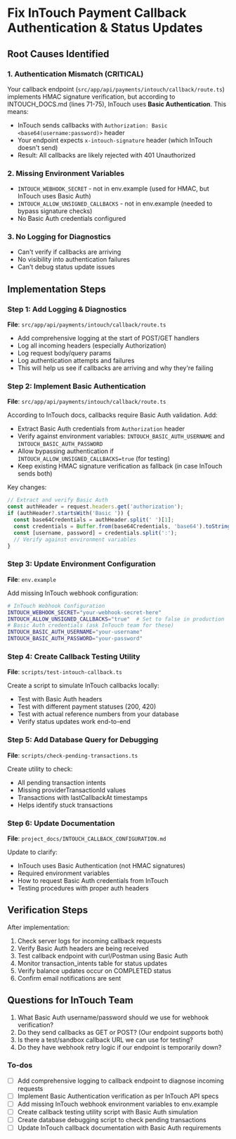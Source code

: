 <!-- a454346c-10f8-4902-9496-7c3421cbdde9 7d64c739-f694-4ec5-968c-6e04050594be -->
# Fix InTouch Payment Callback Authentication & Status Updates

## Root Causes Identified

### 1. **Authentication Mismatch (CRITICAL)**

Your callback endpoint (`src/app/api/payments/intouch/callback/route.ts`) implements HMAC signature verification, but according to INTOUCH_DOCS.md (lines 71-75), InTouch uses **Basic Authentication**. This means:

- InTouch sends callbacks with `Authorization: Basic <base64(username:password)>` header
- Your endpoint expects `x-intouch-signature` header (which InTouch doesn't send)
- Result: All callbacks are likely rejected with 401 Unauthorized

### 2. **Missing Environment Variables**

- `INTOUCH_WEBHOOK_SECRET` - not in env.example (used for HMAC, but InTouch uses Basic Auth)
- `INTOUCH_ALLOW_UNSIGNED_CALLBACKS` - not in env.example (needed to bypass signature checks)
- No Basic Auth credentials configured

### 3. **No Logging for Diagnostics**

- Can't verify if callbacks are arriving
- No visibility into authentication failures
- Can't debug status update issues

## Implementation Steps

### Step 1: Add Logging & Diagnostics

**File**: `src/app/api/payments/intouch/callback/route.ts`

- Add comprehensive logging at the start of POST/GET handlers
- Log all incoming headers (especially Authorization)
- Log request body/query params
- Log authentication attempts and failures
- This will help us see if callbacks are arriving and why they're failing

### Step 2: Implement Basic Authentication

**File**: `src/app/api/payments/intouch/callback/route.ts`

According to InTouch docs, callbacks require Basic Auth validation. Add:

- Extract Basic Auth credentials from `Authorization` header
- Verify against environment variables: `INTOUCH_BASIC_AUTH_USERNAME` and `INTOUCH_BASIC_AUTH_PASSWORD`
- Allow bypassing authentication if `INTOUCH_ALLOW_UNSIGNED_CALLBACKS=true` (for testing)
- Keep existing HMAC signature verification as fallback (in case InTouch sends both)

Key changes:

```typescript
// Extract and verify Basic Auth
const authHeader = request.headers.get('authorization');
if (authHeader?.startsWith('Basic ')) {
  const base64Credentials = authHeader.split(' ')[1];
  const credentials = Buffer.from(base64Credentials, 'base64').toString('ascii');
  const [username, password] = credentials.split(':');
  // Verify against environment variables
}
```

### Step 3: Update Environment Configuration

**File**: `env.example`

Add missing InTouch webhook configuration:

```bash
# InTouch Webhook Configuration
INTOUCH_WEBHOOK_SECRET="your-webhook-secret-here"
INTOUCH_ALLOW_UNSIGNED_CALLBACKS="true"  # Set to false in production
# Basic Auth credentials (ask InTouch team for these)
INTOUCH_BASIC_AUTH_USERNAME="your-username"
INTOUCH_BASIC_AUTH_PASSWORD="your-password"
```

### Step 4: Create Callback Testing Utility

**File**: `scripts/test-intouch-callback.ts`

Create a script to simulate InTouch callbacks locally:

- Test with Basic Auth headers
- Test with different payment statuses (200, 420)
- Test with actual reference numbers from your database
- Verify status updates work end-to-end

### Step 5: Add Database Query for Debugging

**File**: `scripts/check-pending-transactions.ts`

Create utility to check:

- All pending transaction intents
- Missing providerTransactionId values
- Transactions with lastCallbackAt timestamps
- Helps identify stuck transactions

### Step 6: Update Documentation

**File**: `project_docs/INTOUCH_CALLBACK_CONFIGURATION.md`

Update to clarify:

- InTouch uses Basic Authentication (not HMAC signatures)
- Required environment variables
- How to request Basic Auth credentials from InTouch
- Testing procedures with proper auth headers

## Verification Steps

After implementation:

1. Check server logs for incoming callback requests
2. Verify Basic Auth headers are being received
3. Test callback endpoint with curl/Postman using Basic Auth
4. Monitor transaction_intents table for status updates
5. Verify balance updates occur on COMPLETED status
6. Confirm email notifications are sent

## Questions for InTouch Team

1. What Basic Auth username/password should we use for webhook verification?
2. Do they send callbacks as GET or POST? (Our endpoint supports both)
3. Is there a test/sandbox callback URL we can use for testing?
4. Do they have webhook retry logic if our endpoint is temporarily down?

### To-dos

- [ ] Add comprehensive logging to callback endpoint to diagnose incoming requests
- [ ] Implement Basic Authentication verification as per InTouch API specs
- [ ] Add missing InTouch webhook environment variables to env.example
- [ ] Create callback testing utility script with Basic Auth simulation
- [ ] Create database debugging script to check pending transactions
- [ ] Update InTouch callback documentation with Basic Auth requirements